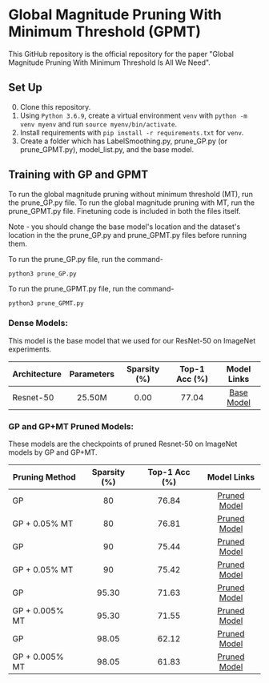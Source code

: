 # Global Magnitude Pruning With Minimum Threshold (GPMT)
This GitHub repository is the official repository for the paper "Global Magnitude Pruning With Minimum Threshold Is All We Need". 

## Set Up
0. Clone this repository.
1. Using `Python 3.6.9`, create a virtual environment `venv` with  `python -m venv myenv` and run `source myenv/bin/activate`.
2. Install requirements with `pip install -r requirements.txt` for `venv`.
3. Create a folder which has LabelSmoothing.py, prune_GP.py (or prune_GPMT.py), model_list.py, and the base model. 

## Training with GP and GPMT
To run the global magnitude pruning without minimum threshold (MT), run the prune_GP.py file. To run the global magnitude pruning with MT, run the prune_GPMT.py file. Finetuning code is included in both the files itself.

Note - you should change the base model's location and the dataset's location in the the prune_GP.py and prune_GPMT.py files before running them. 

To run the prune_GP.py file, run the command-
```
python3 prune_GP.py
```
To run the prune_GPMT.py file, run the command-
```
python3 prune_GPMT.py
```

### Dense Models:

This model is the base model that we used for our ResNet-50 on ImageNet experiments.

| Architecture | Parameters | Sparsity (%) | Top-1 Acc (%) | Model Links |
| ------------ | :--------: | :----------: | :-----------: | :---------: |
| Resnet-50        | 25.50M  | 0.00        | 77.04         | [Base Model](https://drive.google.com/file/d/1I7dxZD87-Ftav-BvIxqCWCWGWqYZFVK2/view?usp=sharing) |

### GP and GP+MT Pruned Models:

These models are the checkpoints of pruned Resnet-50 on ImageNet models by GP and GP+MT.

| Pruning Method | Sparsity (%) | Top-1 Acc (%) | Model Links |
| -------------- | :----------: | :-----------: | :---------: |
| GP             | 80           | 76.84         | [Pruned Model](https://drive.google.com/file/d/1bjZdFZiXhfh7fyXS-Mz3GOozAGl0yPDR/view?usp=sharing) |
| GP + 0.05% MT  | 80           | 76.81         | [Pruned Model](https://drive.google.com/file/d/1PkB80RD46vfsuWMxenEbjp5Jq6QXoV3M/view?usp=sharing) |
| GP             | 90           | 75.44         | [Pruned Model](https://drive.google.com/file/d/12V1SHhCxyG6QjrVEP-mT3iB33cLzBWNh/view?usp=sharing) |
| GP + 0.05% MT  | 90           | 75.42         | [Pruned Model](https://drive.google.com/file/d/1mTMHvF_-VNHNbpxFEU5mnfmdTNQoIhck/view?usp=sharing) |
| GP             | 95.30        | 71.63         | [Pruned Model](https://drive.google.com/file/d/1spUS0U2SgB_Dtc0k6pK7wQ24GUD4EnZt/view?usp=sharing) |
| GP + 0.005% MT | 95.30        | 71.55         | [Pruned Model](https://drive.google.com/file/d/1LySjDLF8ixmFQUS7NXC0BeN4Ss9AHOFV/view?usp=sharing) |
| GP             | 98.05        | 62.12         | [Pruned Model](https://drive.google.com/file/d/1K9326WN4xh4x_QoNqLo-T8AlQzBYn8zX/view?usp=sharing) |
| GP + 0.005% MT | 98.05        | 61.83         | [Pruned Model](https://drive.google.com/file/d/1T-_V8sWDJ4WU54n4qNL2V6OtFWZa0JTk/view?usp=sharing) |
